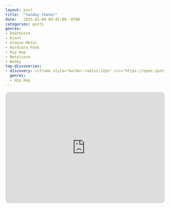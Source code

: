```yaml
---
layout: post
title:  "Sunday (Gone)"
date:   2025-02-09 04:45:00 -0700
categories: posts
genres:
- Deathcore
- Djent
- Groove Metal
- Hardcore Punk
- Hip Hop
- Metalcore
- Wonky
top-discoveries:
- discovery: <iframe style="border-radius:12px" src="https://open.spotify.com/embed/album/3mmsiTfdurVQwtBCO9MDD5?utm_source=generator" width="100%" height="352" frameBorder="0" allowfullscreen="" allow="autoplay; clipboard-write; encrypted-media; fullscreen; picture-in-picture" loading="lazy"></iframe>
  genres:
  - Hip Hop
---
```

<iframe style="border-radius:12px" src="https://open.spotify.com/embed/playlist/1labay3VDtp0fdMF9FRLlj?utm_source=generator" width="100%" height="352" frameBorder="0" allowfullscreen="" allow="autoplay; clipboard-write; encrypted-media; fullscreen; picture-in-picture" loading="lazy"></iframe>